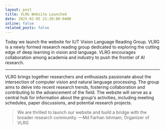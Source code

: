 ```yaml
---
layout: post
title: VLRG Website Launched
date: 2025-02-05 21:20:00-0400
inline: false
related_posts: false
---
```


Today we launch the website for IUT Vision Language Reading Group. VLRG is a newly formed research reading group dedicated to exploring the cutting edge of deep learning in vision and language. VLRG encourages collaboration among academia and industry to push the frontier of AI research.

---

VLRG brings together researchers and enthusiasts passionate about the intersection of computer vision and natural language processing.  The group aims to delve into recent research trends, fostering collaboration and contributing to the advancement of the field.  The website will serve as a central hub for information about the group's activities, including meeting schedules, paper discussions, and potential research projects.

> We are thrilled to launch our website and build a bridge with the broader research community.
> —Md Farhan Ishmam, Organizer of VLRG

